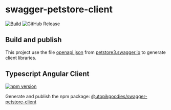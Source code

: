 # swagger-petstore-client
[![Build](https://github.com/UtopikGoodies/swagger-petstore-client/actions/workflows/build.yml/badge.svg)](https://github.com/UtopikGoodies/swagger-petstore-client/actions/workflows/build.yml)
![GitHub Release](https://img.shields.io/github/v/release/UtopikGoodies/swagger-petstore-client)



## Build and publish
This project use the file [openapi.json](https://petstore3.swagger.io/api/v3/openapi.json) from [petstore3.swagger.io](https://petstore3.swagger.io/) to generate client libraries.

## Typescript Angular Client
[![npm version](https://badge.fury.io/js/@utopikgoodies%2Fswagger-petstore-client.svg)](https://badge.fury.io/js/@utopikgoodies%2Fswagger-petstore-client)

Generate and publish the npm package: [@utopikgoodies/swagger-petstore-client](https://www.npmjs.com/package/@utopikgoodies/swagger-petstore-client)
